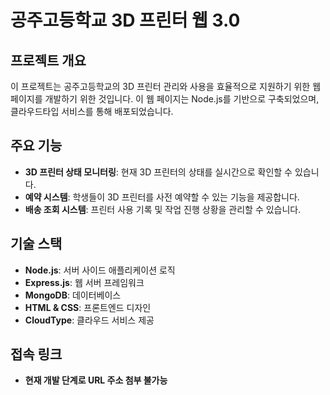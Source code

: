 # 공주고등학교 3D 프린터 웹 3.0

## 프로젝트 개요

이 프로젝트는 공주고등학교의 3D 프린터 관리와 사용을 효율적으로 지원하기 위한 웹 페이지를 개발하기 위한 것입니다. 이 웹 페이지는 Node.js를 기반으로 구축되었으며, 클라우드타입 서비스를 통해 배포되었습니다.

## 주요 기능

- **3D 프린터 상태 모니터링**: 현재 3D 프린터의 상태를 실시간으로 확인할 수 있습니다.
- **예약 시스템**: 학생들이 3D 프린터를 사전 예약할 수 있는 기능을 제공합니다.
- **배송 조회 시스템**: 프린터 사용 기록 및 작업 진행 상황을 관리할 수 있습니다.
  
## 기술 스택

- **Node.js**: 서버 사이드 애플리케이션 로직
- **Express.js**: 웹 서버 프레임워크
- **MongoDB**: 데이터베이스
- **HTML & CSS**: 프론트엔드 디자인
- **CloudType**: 클라우드 서비스 제공

## 접속 링크

- **현재 개발 단계로 URL 주소 첨부 불가능**
